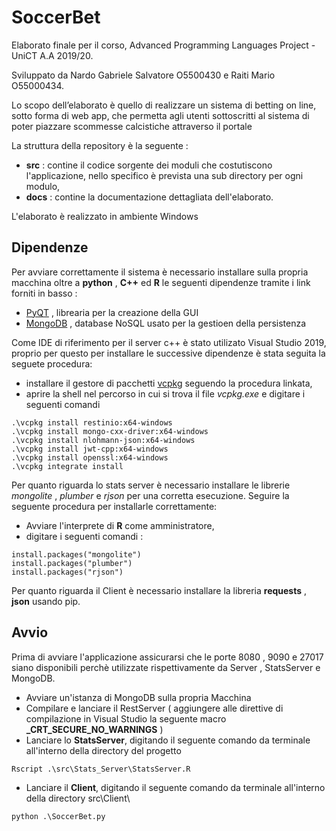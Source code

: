 # SoccerBet
Elaborato finale per il corso, Advanced Programming Languages Project  - UniCT A.A 2019/20. 

Sviluppato da Nardo Gabriele Salvatore O5500430 e Raiti Mario O55000434.

Lo scopo dell’elaborato è quello di realizzare un sistema di betting on line, sotto forma di web app, che permetta agli utenti sottoscritti  al sistema di poter piazzare scommesse calcistiche attraverso il portale

La struttura della repository è la seguente :

- **src** : contine il codice sorgente dei moduli che costutiscono l'applicazione, nello specifico è prevista una sub directory per ogni modulo,
- **docs** : contine la documentazione dettagliata dell'elaborato.

L'elaborato è realizzato in ambiente Windows

## Dipendenze
Per avviare correttamente il sistema è necessario installare sulla propria macchina oltre a **python** , **C++** ed **R** le seguenti dipendenze tramite i link forniti in basso : 

- [PyQT](https://www.learnpyqt.com/installation/) , librearia per la creazione della GUI
- [MongoDB](https://docs.mongodb.com/manual/tutorial/install-mongodb-on-windows/) , database NoSQL usato per la gestioen della persistenza

Come IDE di riferimento per il server c++ è stato utilizato Visual Studio 2019, proprio per questo per installare le successive dipendenze è stata seguita la seguete procedura:

- installare il gestore di pacchetti [vcpkg](https://github.com/Microsoft/vcpkg) seguendo la procedura linkata,
- aprire la shell nel percorso in cui si trova il file _vcpkg.exe_ e digitare i seguenti comandi

```[shell]
.\vcpkg install restinio:x64-windows
.\vcpkg install mongo-cxx-driver:x64-windows
.\vcpkg install nlohmann-json:x64-windows
.\vcpkg install jwt-cpp:x64-windows
.\vcpkg install openssl:x64-windows
.\vcpkg integrate install
```
Per quanto riguarda lo stats server è necessario installare le librerie _mongolite_ , _plumber_ e _rjson_  per una corretta esecuzione. Seguire la seguente procedura per installarle correttamente:

- Avviare l'interprete di **R** come amministratore,
- digitare i seguenti comandi :

```[R]
install.packages("mongolite")
install.packages("plumber")
install.packages("rjson")
```

Per quanto riguarda il Client è necessario installare la libreria __requests__ , __json__ usando pip.

## Avvio
Prima di avviare l'applicazione assicurarsi che le porte 8080 , 9090 e 27017 siano disponibili perchè utilizzate rispettivamente da Server , StatsServer e MongoDB.

- Avviare un'istanza di MongoDB sulla propria Macchina
- Compilare e lanciare il RestServer ( aggiungere alle direttive di compilazione in Visual Studio la seguente macro **_CRT_SECURE_NO_WARNINGS** )
- Lanciare lo **StatsServer**, digitando il seguente comando da terminale all'interno della directory del progetto
```[shell]
Rscript .\src\Stats_Server\StatsServer.R
```
- Lanciare il **Client**, digitando il seguente comando da terminale all'interno della directory src\Client\
```[shell]
python .\SoccerBet.py
```
